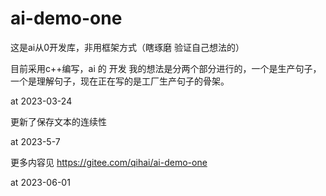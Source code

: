 # ai-demo-one

这是ai从0开发库，非用框架方式（瞎琢磨 验证自己想法的）

目前采用c++编写，ai 的 开发  我的想法是分两个部分进行的，一个是生产句子，一个是理解句子，现在正在写的是工厂生产句子的骨架。

at 2023-03-24

更新了保存文本的连续性  

at 2023-5-7


更多内容见
https://gitee.com/qihai/ai-demo-one

at 2023-06-01
